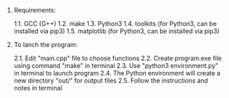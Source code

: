 1. Requirements:

	1.1. GCC (G++)
	1.2. make
	1.3. Python3
	1.4. toolkits (for Python3, can be installed via pip3)
	1.5. matplotlib (for Python3, can be installed via pip3)


2. To lanch the program:

	2.1. Edit "main.cpp" file to choose functions
	2.2. Create program.exe file using command "make" in terminal
	2.3. Use "python3 environment.py" in terminal to launch program
	2.4. The Python environment will create a new directory "out/" for output files
	2.5. Follow the instructions and notes in terminal
